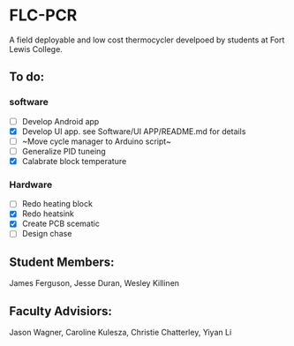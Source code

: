# FLC-PCR
A field deployable and low cost thermocycler develpoed by students at Fort Lewis College.

## To do:
### software
- [ ] Develop Android app
- [X] Develop UI app. see Software/UI APP/README.md for details
- [ ] ~Move cycle manager to Arduino script~
- [ ] Generalize PID tuneing
- [X] Calabrate block temperature
### Hardware
- [ ] Redo heating block
- [X] Redo heatsink
- [X] Create PCB scematic
- [ ] Design chase

## Student Members:
James Ferguson,
Jesse Duran,
Wesley Killinen

## Faculty Advisiors:
Jason Wagner,
Caroline Kulesza,
Christie Chatterley,
Yiyan Li
